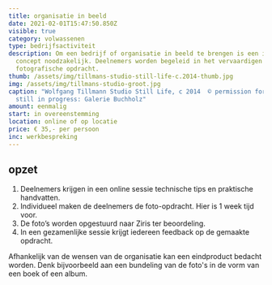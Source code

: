 ```yaml
---
title: organisatie in beeld
date: 2021-02-01T15:47:50.850Z
visible: true
category: volwassenen
type: bedrijfsactiviteit
description: Om een bedrijf of organisatie in beeld te brengen is een idee, een
  concept noodzakelijk. Deelnemers worden begeleid in het vervaardigen van een
  fotografische opdracht.
thumb: /assets/img/tillmans-studio-still-life-c.2014-thumb.jpg
img: /assets/img/tillmans-studio-groot.jpg
caption: "Wolfgang Tillmann Studio Still Life, c 2014  © permission for use
  still in progress: Galerie Buchholz"
amount: eenmalig
start: in overeenstemming
location: online of op locatie
price: € 35,- per persoon
inc: werkbespreking
---
```

## **opzet**

1. Deelnemers krijgen in een online sessie technische tips en praktische handvatten.
2. Individueel maken de deelnemers de foto-opdracht. Hier is 1 week tijd voor.
3. De foto’s worden opgestuurd naar Ziris ter beoordeling.
4. In een gezamenlijke sessie krijgt iedereen feedback op de gemaakte opdracht.

Afhankelijk van de wensen van de organisatie kan een eindproduct bedacht worden. Denk bijvoorbeeld aan een bundeling van de foto's in de vorm van een boek of een album.